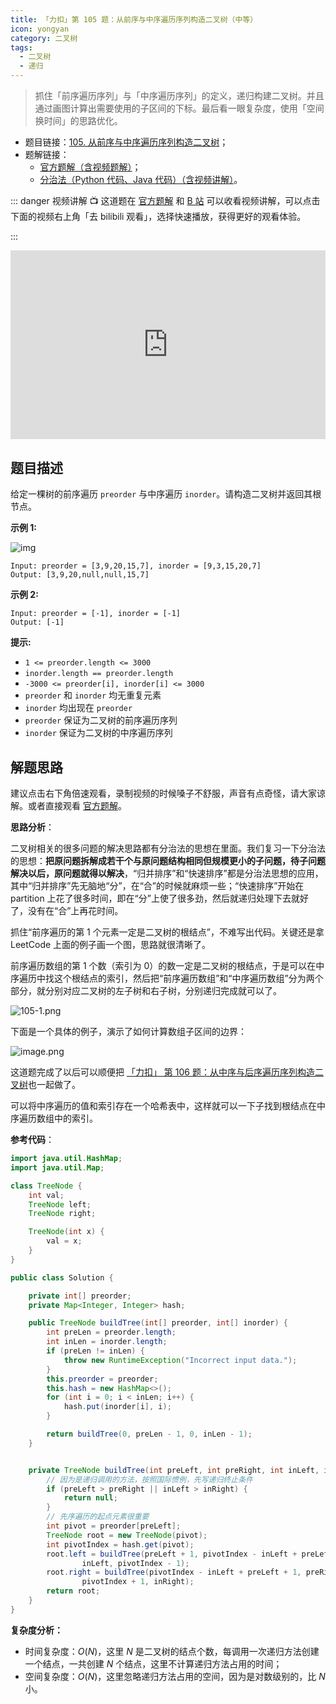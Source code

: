 ```yaml
---
title: 「力扣」第 105 题：从前序与中序遍历序列构造二叉树（中等）
icon: yongyan
category: 二叉树
tags:
  - 二叉树
  - 递归
---
```


> 抓住「前序遍历序列」与「中序遍历序列」的定义，递归构建二叉树。并且通过画图计算出需要使用的子区间的下标。最后看一眼复杂度，使用「空间换时间」的思路优化。

- 题目链接：[105. 从前序与中序遍历序列构造二叉树](https://leetcode-cn.com/problems/construct-binary-tree-from-preorder-and-inorder-traversal)；
- 题解链接：
  - [官方题解（含视频题解）](https://leetcode-cn.com/problems/construct-binary-tree-from-preorder-and-inorder-traversal/)；
  - [分治法（Python 代码、Java 代码）（含视频讲解）](https://leetcode-cn.com/problems/construct-binary-tree-from-preorder-and-inorder-traversal/solution/qian-xu-bian-li-python-dai-ma-java-dai-ma-by-liwei/)。

::: danger 视频讲解
:tv: 这道题在 [官方题解](https://leetcode-cn.com/problems/construct-binary-tree-from-preorder-and-inorder-traversal/) 和 [B 站](https://www.bilibili.com/video/BV14A411q7Nv) 可以收看视频讲解，可以点击下面的视频右上角「去 bilibili 观看」，选择快速播放，获得更好的观看体验。

:::

<div style="position: relative; padding: 30% 45%;">
<iframe style="position: absolute; width: 100%; height: 100%; left: 0; top: 0;" src="https://player.bilibili.com/player.html?aid=328329319&bvid=BV14A411q7Nv&cid=193804974&page=1" frameborder="no" scrolling="no"></iframe>
</div>

## 题目描述

给定一棵树的前序遍历 `preorder` 与中序遍历 `inorder`。请构造二叉树并返回其根节点。

**示例 1:**

![img](https://assets.leetcode.com/uploads/2021/02/19/tree.jpg)

```
Input: preorder = [3,9,20,15,7], inorder = [9,3,15,20,7]
Output: [3,9,20,null,null,15,7]
```

**示例 2:**

```
Input: preorder = [-1], inorder = [-1]
Output: [-1]
```

**提示:**

- `1 <= preorder.length <= 3000`
- `inorder.length == preorder.length`
- `-3000 <= preorder[i], inorder[i] <= 3000`
- `preorder` 和 `inorder` 均无重复元素
- `inorder` 均出现在 `preorder`
- `preorder` 保证为二叉树的前序遍历序列
- `inorder` 保证为二叉树的中序遍历序列

## 解题思路

建议点击右下角倍速观看，录制视频的时候嗓子不舒服，声音有点奇怪，请大家谅解。或者直接观看 [官方题解](https://leetcode-cn.com/problems/construct-binary-tree-from-preorder-and-inorder-traversal/solution/cong-qian-xu-yu-zhong-xu-bian-li-xu-lie-gou-zao-9/)。

**思路分析**：

二叉树相关的很多问题的解决思路都有分治法的思想在里面。我们复习一下分治法的思想：**把原问题拆解成若干个与原问题结构相同但规模更小的子问题，待子问题解决以后，原问题就得以解决**，“归并排序”和“快速排序”都是分治法思想的应用，其中“归并排序”先无脑地“分”，在“合”的时候就麻烦一些；“快速排序”开始在 partition 上花了很多时间，即在“分”上使了很多劲，然后就递归处理下去就好了，没有在“合”上再花时间。

抓住“前序遍历的第 1 个元素一定是二叉树的根结点”，不难写出代码。关键还是拿 LeetCode 上面的例子画一个图，思路就很清晰了。

前序遍历数组的第 $1$ 个数（索引为 $0$）的数一定是二叉树的根结点，于是可以在中序遍历中找这个根结点的索引，然后把“前序遍历数组”和“中序遍历数组”分为两个部分，就分别对应二叉树的左子树和右子树，分别递归完成就可以了。

![105-1.png](https://pic.leetcode-cn.com/fe215cdc993b06a2eeca7939ac04d370f3fe725e7e568e6ced17d1757020be9f-105-1.png)

下面是一个具体的例子，演示了如何计算数组子区间的边界：

![image.png](https://pic.leetcode-cn.com/1c96c49acdd0e51b195dd5916526291f23897f77cea700ea89aa81a4a900a6d7-image.png)

这道题完成了以后可以顺便把 [「力扣」 第 106 题：从中序与后序遍历序列构造二叉树](https://leetcode-cn.com/problems/construct-binary-tree-from-inorder-and-postorder-traversal/)也一起做了。

可以将中序遍历的值和索引存在一个哈希表中，这样就可以一下子找到根结点在中序遍历数组中的索引。

**参考代码**：

```Java []
import java.util.HashMap;
import java.util.Map;

class TreeNode {
    int val;
    TreeNode left;
    TreeNode right;

    TreeNode(int x) {
        val = x;
    }
}

public class Solution {

    private int[] preorder;
    private Map<Integer, Integer> hash;

    public TreeNode buildTree(int[] preorder, int[] inorder) {
        int preLen = preorder.length;
        int inLen = inorder.length;
        if (preLen != inLen) {
            throw new RuntimeException("Incorrect input data.");
        }
        this.preorder = preorder;
        this.hash = new HashMap<>();
        for (int i = 0; i < inLen; i++) {
            hash.put(inorder[i], i);
        }

        return buildTree(0, preLen - 1, 0, inLen - 1);
    }


    private TreeNode buildTree(int preLeft, int preRight, int inLeft, int inRight) {
        // 因为是递归调用的方法，按照国际惯例，先写递归终止条件
        if (preLeft > preRight || inLeft > inRight) {
            return null;
        }
        // 先序遍历的起点元素很重要
        int pivot = preorder[preLeft];
        TreeNode root = new TreeNode(pivot);
        int pivotIndex = hash.get(pivot);
        root.left = buildTree(preLeft + 1, pivotIndex - inLeft + preLeft,
                inLeft, pivotIndex - 1);
        root.right = buildTree(pivotIndex - inLeft + preLeft + 1, preRight,
                pivotIndex + 1, inRight);
        return root;
    }
}
```

**复杂度分析：**

- 时间复杂度：$O(N)$，这里 $N$ 是二叉树的结点个数，每调用一次递归方法创建一个结点，一共创建 $N$ 个结点，这里不计算递归方法占用的时间；
- 空间复杂度：$O(N)$，这里忽略递归方法占用的空间，因为是对数级别的，比 $N$ 小。
